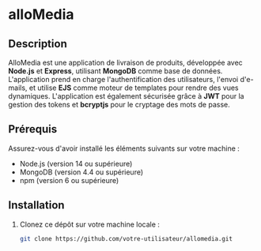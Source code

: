 # alloMedia

## Description
AlloMedia est une application de livraison de produits, développée avec **Node.js** et **Express**, utilisant **MongoDB** comme base de données. L'application prend en charge l'authentification des utilisateurs, l'envoi d'e-mails, et utilise **EJS** comme moteur de templates pour rendre des vues dynamiques. L'application est également sécurisée grâce à **JWT** pour la gestion des tokens et **bcryptjs** pour le cryptage des mots de passe.

## Prérequis
Assurez-vous d'avoir installé les éléments suivants sur votre machine :

- Node.js (version 14 ou supérieure)
- MongoDB (version 4.4 ou supérieure)
- npm (version 6 ou supérieure)

## Installation

1. Clonez ce dépôt sur votre machine locale :

   ```bash
   git clone https://github.com/votre-utilisateur/allomedia.git
